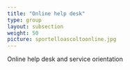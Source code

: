 ```yaml
---
title: "Online help desk"
type: group
layout: subsection 
weight: 50
picture: sportelloascoltoonline.jpg
---
```


Online help desk and service orientation
